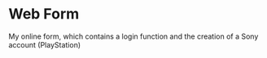 # Web Form
My online form, which contains a login function and the creation of a Sony account (PlayStation)
